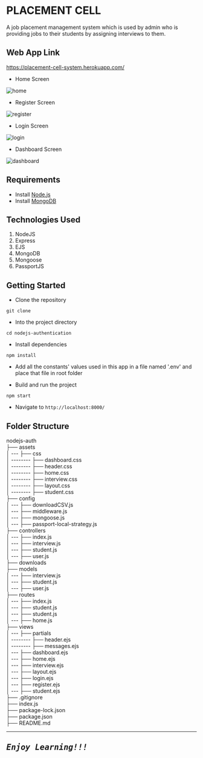 # PLACEMENT CELL

A job placement management system which is used by admin who is providing jobs to their students by assigning interviews to them.

## Web App Link

https://placement-cell-system.herokuapp.com/

* Home Screen

![home](https://user-images.githubusercontent.com/70250104/148900952-704cf49a-9658-4f00-a1c8-2b07bd4e0af9.PNG)

* Register Screen

![register](https://user-images.githubusercontent.com/70250104/148901273-bd103934-60ab-4485-8079-212fede9431b.PNG)

* Login Screen

![login](https://user-images.githubusercontent.com/70250104/148901255-4eaa6b4c-397a-4397-88ea-72bc99603cb8.PNG)

* Dashboard Screen

![dashboard](https://user-images.githubusercontent.com/70250104/148901295-3c9bd403-9de6-460c-aaf8-de771df92f1d.PNG)

## Requirements

- Install [Node.js](https://nodejs.org/en/)
- Install [MongoDB](https://docs.mongodb.com/manual/installation/)

## Technologies Used
1.  NodeJS
2.  Express
3.  EJS
4.  MongoDB
5.  Mongoose
6.  PassportJS

## Getting Started

- Clone the repository
```
git clone 
```

- Into the project directory
```
cd nodejs-authentication
```

- Install dependencies
```
npm install
```

- Add all the constants' values used in this app in a file named '.env' and place that file in root folder

- Build and run the project
```
npm start
```

- Navigate to `http://localhost:8000/`

## Folder Structure

nodejs-auth <br>
├── assets <br>
│ --- ├── css <br>
│ -------- ├── dashboard.css <br>
│ -------- ├── header.css <br>
│ -------- ├── home.css <br>
│ -------- ├── interview.css <br>
│ -------- ├── layout.css <br>
│ -------- ├── student.css <br>
├── config <br>
│ --- ├── downloadCSV.js <br>
│ --- ├── middleware.js <br>
│ --- ├── mongoose.js <br>
│ --- ├── passport-local-strategy.js <br>
├── controllers <br>
│ --- ├── index.js <br>
│ --- ├── interview.js <br>
│ --- ├── student.js <br>
│ --- ├── user.js <br>
├── downloads <br>
├── models <br>
│ --- ├── interview.js <br>
│ --- ├── student.js <br>
│ --- ├── user.js <br>
├── routes <br>
│ --- ├── index.js <br>
│ --- ├── student.js <br>
│ --- ├── student.js <br>
│ --- ├── home.js <br>
├── views <br>
│ --- ├── partials <br>
│ -------- ├── header.ejs <br>
│ -------- ├── messages.ejs <br>
│ --- ├── dashboard.ejs <br>
│ --- ├── home.ejs <br>
│ --- ├── interview.ejs <br>
│ --- ├── layout.ejs <br>
│ --- ├── login.ejs <br>
│ --- ├── register.ejs <br>
│ --- ├── student.ejs <br>
├── .gitignore <br>
├── index.js <br>
├── package-lock.json <br>
├── package.json <br>
├── README.md <br>

---
<samp>***Enjoy Learning!!!***</samp>
---

